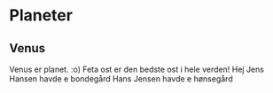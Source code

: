 # Planeter

## Venus

Venus er planet. :o)
Feta ost er den bedste ost i hele verden!
Hej
Jens Hansen havde e bondegård
Hans Jensen havde e hønsegård
